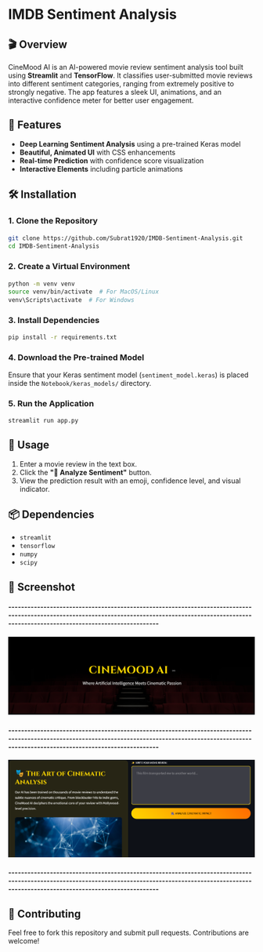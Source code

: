 # IMDB Sentiment Analysis

## 🎬 Overview
CineMood AI is an AI-powered movie review sentiment analysis tool built using **Streamlit** and **TensorFlow**. It classifies user-submitted movie reviews into different sentiment categories, ranging from extremely positive to strongly negative. The app features a sleek UI, animations, and an interactive confidence meter for better user engagement.

## 🚀 Features
- **Deep Learning Sentiment Analysis** using a pre-trained Keras model
- **Beautiful, Animated UI** with CSS enhancements
- **Real-time Prediction** with confidence score visualization
- **Interactive Elements** including particle animations

## 🛠️ Installation

### 1. Clone the Repository
```bash
git clone https://github.com/Subrat1920/IMDB-Sentiment-Analysis.git
cd IMDB-Sentiment-Analysis
```

### 2. Create a Virtual Environment
```bash
python -m venv venv
source venv/bin/activate  # For MacOS/Linux
venv\Scripts\activate  # For Windows
```

### 3. Install Dependencies
```bash
pip install -r requirements.txt
```

### 4. Download the Pre-trained Model
Ensure that your Keras sentiment model (`sentiment_model.keras`) is placed inside the `Notebook/keras_models/` directory.

### 5. Run the Application
```bash
streamlit run app.py
```

## 📝 Usage
1. Enter a movie review in the text box.
2. Click the **"🔮 Analyze Sentiment"** button.
3. View the prediction result with an emoji, confidence level, and visual indicator.

## 📦 Dependencies
- `streamlit`
- `tensorflow`
- `numpy`
- `scipy`

## 📸 Screenshot
#### -------------------------------------------------------------------------------------------------------------------------------------------------------------------------------------------------------
![alt text](images\image.png)
#### -------------------------------------------------------------------------------------------------------------------------------------------------------------------------------------------------------

![alt text](images\image-1.png)
#### -------------------------------------------------------------------------------------------------------------------------------------------------------------------------------------------------------


## 🤝 Contributing
Feel free to fork this repository and submit pull requests. Contributions are welcome!


